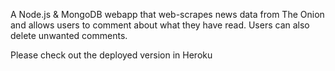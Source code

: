 A Node.js & MongoDB webapp that web-scrapes news data from The Onion and allows users to comment about what they have read. Users can also delete unwanted comments.

Please check out the deployed version in Heroku 

